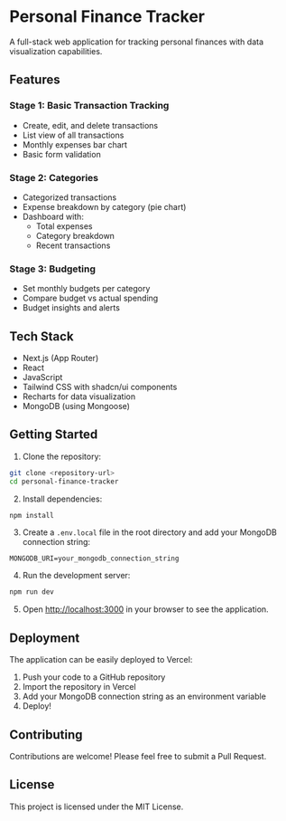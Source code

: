 # Personal Finance Tracker

A full-stack web application for tracking personal finances with data visualization capabilities.

## Features

### Stage 1: Basic Transaction Tracking
- Create, edit, and delete transactions
- List view of all transactions
- Monthly expenses bar chart
- Basic form validation

### Stage 2: Categories
- Categorized transactions
- Expense breakdown by category (pie chart)
- Dashboard with:
  - Total expenses
  - Category breakdown
  - Recent transactions

### Stage 3: Budgeting
- Set monthly budgets per category
- Compare budget vs actual spending
- Budget insights and alerts

## Tech Stack

- Next.js (App Router)
- React
- JavaScript
- Tailwind CSS with shadcn/ui components
- Recharts for data visualization
- MongoDB (using Mongoose)

## Getting Started

1. Clone the repository:
```bash
git clone <repository-url>
cd personal-finance-tracker
```

2. Install dependencies:
```bash
npm install
```

3. Create a `.env.local` file in the root directory and add your MongoDB connection string:
```
MONGODB_URI=your_mongodb_connection_string
```

4. Run the development server:
```bash
npm run dev
```

5. Open [http://localhost:3000](http://localhost:3000) in your browser to see the application.

## Deployment

The application can be easily deployed to Vercel:

1. Push your code to a GitHub repository
2. Import the repository in Vercel
3. Add your MongoDB connection string as an environment variable
4. Deploy!

## Contributing

Contributions are welcome! Please feel free to submit a Pull Request.

## License

This project is licensed under the MIT License.
